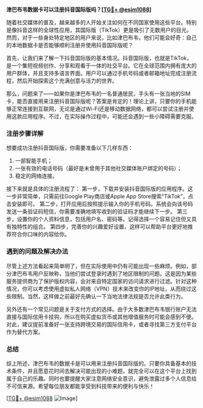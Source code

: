 **津巴布韦数据卡可以注册抖音国际版吗？[[TG💪+ @esim1088](https://t.me/s/esim1088)]**

随着社交媒体的普及，越来越多的人开始关注如何在不同国家使用这些平台。特别是像抖音这样的全球性应用，其国际版（TikTok）更是吸引了无数用户的目光。然而，对于一些身处特定地区的用户来说，比如津巴布韦，他们可能会好奇：自己的本地数据卡是否能够顺利注册并使用抖音国际版呢？

首先，让我们来了解一下抖音国际版的基本情况。抖音国际版，也就是TikTok，是一个集短视频创作、分享和观看于一体的社交平台。它在全球范围内拥有庞大的用户群体，并且支持多语言界面。用户可以通过手机号码或者邮箱地址完成注册流程，然后开始探索这个充满创意与活力的世界。

那么，问题来了——如果你是津巴布韦的一名普通居民，手头有一张当地的SIM卡，能否直接用来注册抖音国际版呢？答案是肯定的！理论上讲，只要你的手机能够正常连接到互联网，无论是通过Wi-Fi还是移动数据网络，都可以尝试注册并使用这款应用程序。不过，在实际操作过程中，可能还会遇到一些小障碍需要克服。

### 注册步骤详解

想要成功注册抖音国际版，你需要准备以下几样东西：
1. 一部智能手机；
2. 一张有效的电话号码（最好是未曾用于其他社交媒体账户绑定的号码）；
3. 稳定的网络连接。

接下来就是具体的注册流程了：
第一步，下载并安装抖音国际版的应用程序。这一步非常简单，只需前往Google Play商店或Apple App Store搜索“TikTok”，点击安装即可。
第二步，打开应用后按照提示输入你的手机号码。系统会向该号码发送一条验证码短信，你需要准确地填写收到的验证码才能继续下一步。
第三步，设置你的个人资料信息，包括用户名、密码等。记得选择一个容易记住但又具有独特性的组合。
第四步，完善你的兴趣爱好设置，这样可以帮助平台更好地推荐符合你口味的内容给你。

### 遇到的问题及解决办法

尽管上述方法看起来简单明了，但在实际使用中仍有可能出现一些麻烦。例如，部分津巴布韦用户反映称，当他们尝试登录时遇到了地区限制的问题。这是因为某些服务提供商为了保护版权内容，会对来自特定国家的访问请求进行过滤。针对这种情况，你可以考虑使用虚拟私人网络（VPN）技术来改变你的IP地址，从而绕过这些限制。当然，这样做之前最好先确认一下当地法律法规是否允许此类行为。

另外还有一个常见问题是关于支付方式的选择。由于大多数津巴布韦银行账户无法直接与国际信用卡挂钩，所以在购买虚拟货币或其他增值服务时可能会感到不便。对此，建议提前准备好一张支持跨境交易的国际信用卡，或者寻找第三方支付平台作为替代方案。

### 总结

综上所述，津巴布韦的数据卡是可以用来注册抖音国际版的。只要你具备基本的技术条件，并且愿意花时间去解决可能出现的小难题，就完全可以在这个平台上找到属于自己的乐趣。同时也要提醒大家注意网络安全意识，避免泄露过多个人信息给不可信来源。希望每位朋友都能享受到科技带来的便利与快乐！

[[TG💪+ @esim1088](https://t.me/s/esim1088) ![Image](https://i.postimg.cc/4NQfJmqS/Snipaste-2025-05-13-00-14-12.png)]